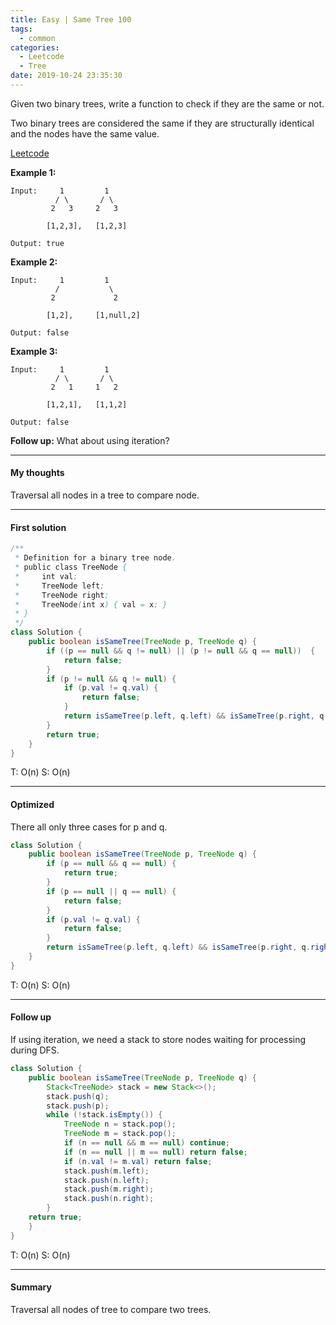 ```yaml
---
title: Easy | Same Tree 100
tags:
  - common
categories:
  - Leetcode
  - Tree
date: 2019-10-24 23:35:30
---
```


Given two binary trees, write a function to check if they are the same or not.

Two binary trees are considered the same if they are structurally identical and the nodes have the same value.

[Leetcode](https://leetcode.com/problems/same-tree/)

<!--more-->

**Example 1:**

```
Input:     1         1
          / \       / \
         2   3     2   3

        [1,2,3],   [1,2,3]

Output: true
```

**Example 2:**

```
Input:     1         1
          /           \
         2             2

        [1,2],     [1,null,2]

Output: false
```

**Example 3:**

```
Input:     1         1
          / \       / \
         2   1     1   2

        [1,2,1],   [1,1,2]

Output: false
```

**Follow up:** What about using iteration?

---

#### My thoughts 

Traversal all nodes in a tree to compare node.

---

#### First solution 

```java
/**
 * Definition for a binary tree node.
 * public class TreeNode {
 *     int val;
 *     TreeNode left;
 *     TreeNode right;
 *     TreeNode(int x) { val = x; }
 * }
 */
class Solution {
    public boolean isSameTree(TreeNode p, TreeNode q) {
        if ((p == null && q != null) || (p != null && q == null))  {
            return false;
        }
        if (p != null && q != null) {
            if (p.val != q.val) {
                return false;
            }
            return isSameTree(p.left, q.left) && isSameTree(p.right, q.right);
        }
        return true;
    }
}
```

T: O(n) S: O(n)

---

#### Optimized 

There all only three cases for p and q.

```java
class Solution {
    public boolean isSameTree(TreeNode p, TreeNode q) {
        if (p == null && q == null) {
            return true;
        }
        if (p == null || q == null) {
            return false;
        }
        if (p.val != q.val) {
            return false;
        }
        return isSameTree(p.left, q.left) && isSameTree(p.right, q.right);
    }
}
```

T: O(n) S: O(n)

---

#### Follow up

If using iteration, we need a stack to store nodes waiting for processing during DFS.

```java
class Solution {
    public boolean isSameTree(TreeNode p, TreeNode q) {
        Stack<TreeNode> stack = new Stack<>();
        stack.push(q);
        stack.push(p);
        while (!stack.isEmpty()) {
            TreeNode n = stack.pop();
            TreeNode m = stack.pop();
            if (n == null && m == null) continue;
            if (n == null || m == null) return false;
            if (n.val != m.val) return false;
            stack.push(m.left);
            stack.push(n.left);
            stack.push(m.right);
            stack.push(n.right);
        }
    return true;
    }
}
```

T: O(n) S: O(n)

---

#### Summary 

Traversal all nodes of tree to compare two trees.